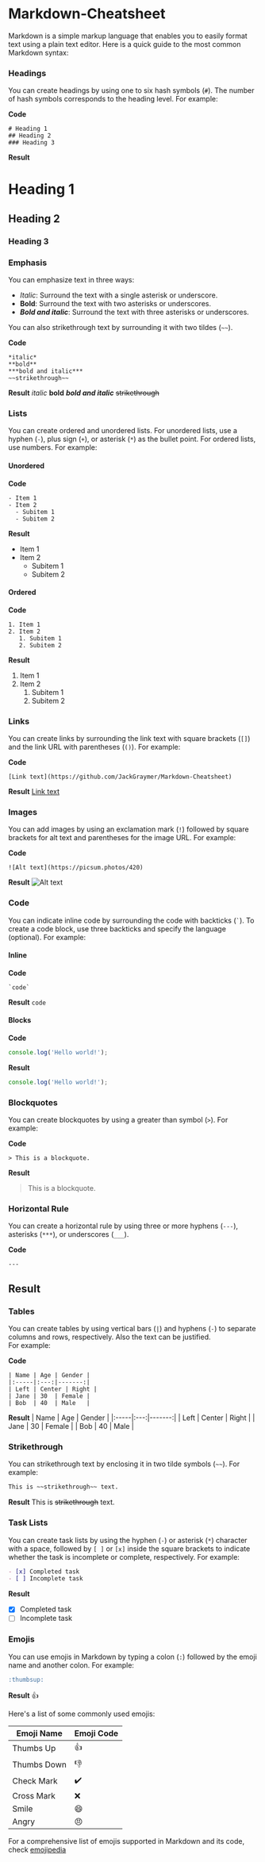 # Markdown-Cheatsheet

Markdown is a simple markup language that enables you to easily format text using a plain text editor. Here is a quick guide to the most common Markdown syntax:

### Headings

You can create headings by using one to six hash symbols (`#`). The number of hash symbols corresponds to the heading level. For example:

**Code**
```
# Heading 1
## Heading 2
### Heading 3
```

**Result**
# Heading 1
## Heading 2
### Heading 3


### Emphasis

You can emphasize text in three ways:

- *Italic*: Surround the text with a single asterisk or underscore.
- **Bold**: Surround the text with two asterisks or underscores.
- ***Bold and italic***: Surround the text with three asterisks or underscores.

You can also strikethrough text by surrounding it with two tildes (`~~`).

**Code**
```
*italic*
**bold**
***bold and italic***
~~strikethrough~~
```

**Result**
*italic*
**bold**
***bold and italic***
~~strikethrough~~


### Lists

You can create ordered and unordered lists. For unordered lists, use a hyphen (`-`), plus sign (`+`), or asterisk (`*`) as the bullet point. For ordered lists, use numbers. For example:

#### Unordered

**Code**
```
- Item 1
- Item 2
  - Subitem 1
  - Subitem 2
```

**Result**
- Item 1
- Item 2
  - Subitem 1
  - Subitem 2

#### Ordered

**Code**
```
1. Item 1
2. Item 2
   1. Subitem 1
   2. Subitem 2
```

**Result**
1. Item 1
2. Item 2
   1. Subitem 1
   2. Subitem 2


### Links

You can create links by surrounding the link text with square brackets (`[]`) and the link URL with parentheses (`()`). For example:

**Code**
```
[Link text](https://github.com/JackGraymer/Markdown-Cheatsheet)
```

**Result**
[Link text](https://github.com/JackGraymer/Markdown-Cheatsheet)


### Images

You can add images by using an exclamation mark (`!`) followed by square brackets for alt text and parentheses for the image URL. For example:

**Code**
```
![Alt text](https://picsum.photos/420)
```

**Result**
![Alt text](https://picsum.photos/420)


### Code

You can indicate inline code by surrounding the code with backticks (`` ` ``). To create a code block, use three backticks and specify the language (optional). For example:

#### Inline

**Code**
```
`code`
```

**Result**
`code`

#### Blocks

**Code**
````javascript
console.log('Hello world!');
````

**Result**
```javascript
console.log('Hello world!');
```


### Blockquotes

You can create blockquotes by using a greater than symbol (`>`). For example:

**Code**
```
> This is a blockquote.
```

**Result**
> This is a blockquote.


### Horizontal Rule

You can create a horizontal rule by using three or more hyphens (`---`), asterisks (`***`), or underscores (`___`).

**Code**
```
---
```

**Result**
---


### Tables

You can create tables by using vertical bars (`|`) and hyphens (`-`) to separate columns and rows, respectively. Also the text can be justified.   
For example:

**Code**
```
| Name | Age | Gender |
|:-----|:---:|-------:|
| Left | Center | Right |
| Jane | 30  | Female |
| Bob  | 40  | Male   |
```

**Result**
| Name | Age | Gender |
|:-----|:---:|-------:|
| Left | Center | Right |
| Jane | 30  | Female |
| Bob  | 40  | Male   |

### Strikethrough

You can strikethrough text by enclosing it in two tilde symbols (`~~`). For example:

```md
This is ~~strikethrough~~ text.
```

**Result**
This is ~~strikethrough~~ text.

### Task Lists

You can create task lists by using the hyphen (`-`) or asterisk (`*`) character with a space, followed by `[ ]` or `[x]` inside the square brackets to indicate whether the task is incomplete or complete, respectively. For example:

```md
- [x] Completed task
- [ ] Incomplete task
```

**Result**
- [x] Completed task
- [ ] Incomplete task

### Emojis

You can use emojis in Markdown by typing a colon (`:`) followed by the emoji name and another colon. For example:

```md
:thumbsup:
```

**Result**
:thumbsup:

Here's a list of some commonly used emojis:

| Emoji Name | Emoji Code |
|------------|------------|
| Thumbs Up | :thumbsup: |
| Thumbs Down | :thumbsdown: |
| Check Mark | :heavy_check_mark: |
| Cross Mark | :x: |
| Smile | :smile: |
| Angry | :angry: |

For a comprehensive list of emojis supported in Markdown and its code, check [emojipedia](https://github.com/JackGraymer/Markdown-Cheatsheet/blob/main/Markdown-Emoji-List.md)
